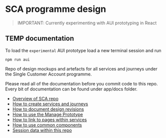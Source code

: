 # SCA programme design

> IMPORTANT: Currently experimenting with AUI prototyping in React

## TEMP documentation

To load the `experimental` AUI prototype load a new terminal session and run

```
npm run aui
```
 
Repo of design mockups and artefacts for all services and journeys under the Single Customer Account programme.

Please read all of the documentation before you commit code to this repo.
Every bit of documentation can be found under app/docs folder.

- [Overview of SCA repo](app/docs/overview.md)
- [How to create services and journeys](app/docs/services.md)
- [How to document design revisions](app/docs/revisions.md)
- [How to use the Manage Prototype](app/docs/manage-your-prototype.md)
- [How to link to pages within services](app/docs/linking.md)
- [How to use common components](app/docs/common.md)
- [Session data within this repo](app/docs/sessions.md)


